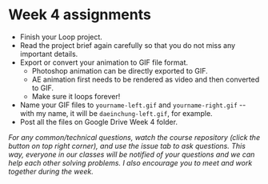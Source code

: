 # Week 4 assignments

- Finish your Loop project.
- Read the project brief again carefully so that you do not miss any important details.
- Export or convert your animation to GIF file format.
  - Photoshop animation can be directly exported to GIF.
  - AE animation first needs to be rendered as video and then converted to GIF.
  - Make sure it loops forever!
- Name your GIF files to `yourname-left.gif` and `yourname-right.gif` -- with my name, it will be `daeinchung-left.gif`, for example.
- Post all the files on Google Drive Week 4 folder.

*For any common/technical questions, watch the course repository (click the button on top right corner), and use the issue tab to ask questions. This way, everyone in our classes will be notified of your questions and we can help each other solving problems. I also encourage you to meet and work together during the week.*


